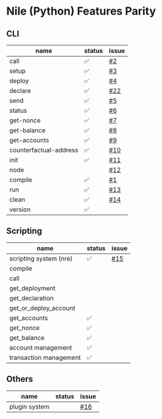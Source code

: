 # Nile (Python) Features Parity

## CLI

| name                   | status | issue
|------------------------|--------|-------
| call                   | ✅      | [#2](https://github.com/OpenZeppelin/nile-rs/issues/2)
| setup                  | ✅      | [#3](https://github.com/OpenZeppelin/nile-rs/issues/3)
| deploy                 | ✅      | [#4](https://github.com/OpenZeppelin/nile-rs/issues/4)
| declare                | ✅      | [#22](https://github.com/OpenZeppelin/nile-rs/issues/22)
| send                   | ✅      | [#5](https://github.com/OpenZeppelin/nile-rs/issues/5)
| status                 | ✅      | [#6](https://github.com/OpenZeppelin/nile-rs/issues/6)
| get-nonce              | ✅      | [#7](https://github.com/OpenZeppelin/nile-rs/issues/7)
| get-balance            | ✅      | [#8](https://github.com/OpenZeppelin/nile-rs/issues/8)
| get-accounts           | ✅      | [#9](https://github.com/OpenZeppelin/nile-rs/issues/9)
| counterfactual-address | ✅      | [#10](https://github.com/OpenZeppelin/nile-rs/issues/10)
| init                   | ✅      | [#11](https://github.com/OpenZeppelin/nile-rs/issues/11)
| node                   |        | [#12](https://github.com/OpenZeppelin/nile-rs/issues/12)
| compile                | ✅      | [#1](https://github.com/OpenZeppelin/nile-rs/issues/1)
| run                    | ✅      | [#13](https://github.com/OpenZeppelin/nile-rs/issues/13)
| clean                  | ✅      | [#14](https://github.com/OpenZeppelin/nile-rs/issues/14)
| version                | ✅      |

## Scripting

| name                   | status | issue
|------------------------|--------|-------
| scripting system (nre) | ✅      | [#15](https://github.com/OpenZeppelin/nile-rs/issues/15)
| compile                |        |
| call                   |        |
| get_deployment         |        |
| get_declaration        |        |
| get_or_deploy_account  |        |
| get_accounts           | ✅      |
| get_nonce              | ✅      |
| get_balance            | ✅      |
| account management     | ✅      |
| transaction management | ✅      |


## Others

| name                   | status | issue
|------------------------|--------|-------
| plugin system          |        | [#16](https://github.com/OpenZeppelin/nile-rs/issues/16)
